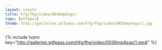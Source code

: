 ```yaml
--- 
layout: sieutv
title: hfg/fhg/video/0036mp4sgx/
tags: [wtfpass]
thumb: http://galleries.wtfpass.com/hfg/fhg/video/0036mp4sgx/1.jpg
---
```

{% include tvpro key="http://galleries.wtfpass.com/hfg/fhg/video/0036mp4sgx/1.mp4" %} 
